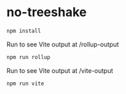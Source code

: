 # no-treeshake


```bash
npm install
```

Run to see Vite output at /rollup-output
```bash
npm run rollup
```

Run to see Vite output at /vite-output
```bash
npm run vite
```
